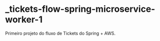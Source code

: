 # _tickets-flow-spring-microservice-worker-1
Primeiro projeto do fluxo de Tickets do Spring + AWS.

